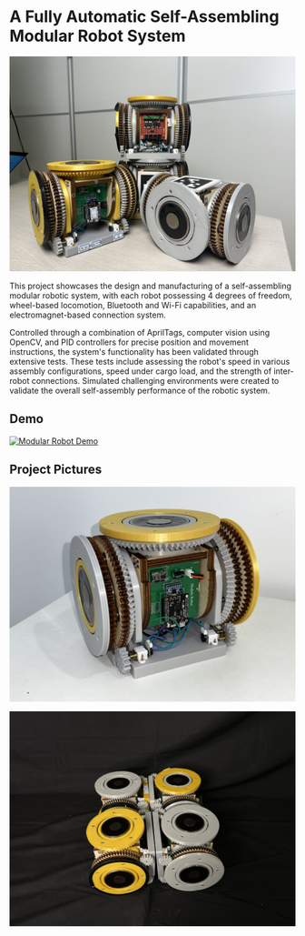 
# A Fully Automatic Self-Assembling Modular Robot System

![Alt text](https://github.com/john02px/modular-robot/blob/main/modular-robot/Project%20Photos/Multi%20Module.JPG?raw=true)

 This project showcases the design and manufacturing of a self-assembling modular robotic system, with each robot possessing 4 degrees of freedom, wheel-based locomotion, Bluetooth and Wi-Fi capabilities, and an electromagnet-based connection system.

Controlled through a combination of AprilTags, computer vision using OpenCV, and PID controllers for precise position and movement instructions, the system's functionality has been validated through extensive tests. These tests include assessing the robot's speed in various assembly configurations, speed under cargo load, and the strength of inter-robot connections. Simulated challenging environments were created to validate the overall self-assembly performance of the robotic system.

## Demo
[![Modular Robot Demo](http://img.youtube.com/vi/8HDp2pXij3Y/0.jpg)](http://www.youtube.com/watch?v=8HDp2pXij3Y "Modular Robot Demo")

## Project Pictures

![Alt text](https://raw.githubusercontent.com/john02px/modular-robot/main/modular-robot/Project%20Photos/Single%20Module.JPG)

![Alt text](https://raw.githubusercontent.com/john02px/modular-robot/main/modular-robot/Project%20Photos/Assembled%20Modules.JPG)

